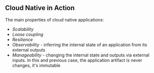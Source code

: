 ## Cloud Native in Action

The main properties of cloud native applications:

- *Scalability*
- *Loose coupling*
- *Resilience*
- *Observability* - inferring the internal state of an application from its external outputs
- *Manageability* - changing the internal state and outputs via external inputs. In this and previous case, the application artifact is never changes, it's immutable